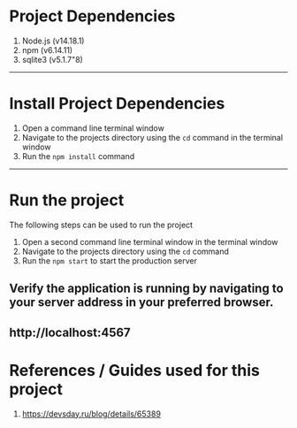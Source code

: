 # Project Dependencies
1. Node.js (v14.18.1)
2. npm (v6.14.11)
3. sqlite3 (v5.1.7"8)

--------

# Install Project Dependencies
1. Open a command line terminal window
2. Navigate to the projects directory using the `cd` command in the terminal window
3. Run the `npm install` command

--------

# Run the project
The following steps can be used to run the project

1. Open a second command line terminal window in the terminal window
2. Navigate to the projects directory using the `cd` command
5. Run the `npm start` to start the production server

Verify the application is running by navigating to your server address in
your preferred browser.
--------
http://localhost:4567
--------

# References / Guides used for this project
1. https://devsday.ru/blog/details/65389